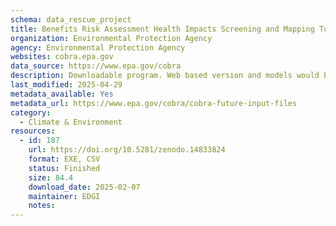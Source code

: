 ```yaml
---
schema: data_rescue_project 
title: Benefits Risk Assessment Health Impacts Screening and Mapping Tool (COBRA)
organization: Environmental Protection Agency
agency: Environmental Protection Agency
websites: cobra.epa.gov
data_source: https://www.epa.gov/cobra
description: Downloadable program. Web based version and models would be hard to replicate. Data and metadata found here https://www.epa.gov/cobra/cobra-future-input-files
last_modified: 2025-04-29
metadata_available: Yes
metadata_url: https://www.epa.gov/cobra/cobra-future-input-files
category:
  - Climate & Environment 
resources:
  - id: 187
    url: https://doi.org/10.5281/zenodo.14833824
    format: EXE, CSV
    status: Finished
    size: 84.4
    download_date: 2025-02-07
    maintainer: EDGI
    notes: 
---
```


